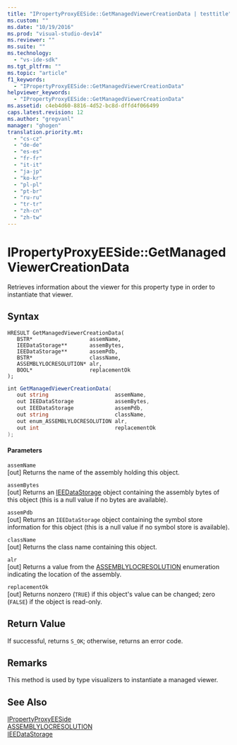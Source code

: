```yaml
---
title: "IPropertyProxyEESide::GetManagedViewerCreationData | testtitle"
ms.custom: ""
ms.date: "10/19/2016"
ms.prod: "visual-studio-dev14"
ms.reviewer: ""
ms.suite: ""
ms.technology: 
  - "vs-ide-sdk"
ms.tgt_pltfrm: ""
ms.topic: "article"
f1_keywords: 
  - "IPropertyProxyEESide::GetManagedViewerCreationData"
helpviewer_keywords: 
  - "IPropertyProxyEESide::GetManagedViewerCreationData"
ms.assetid: c4eb4d60-8816-4d52-bc8d-dffd4f066499
caps.latest.revision: 12
ms.author: "gregvanl"
manager: "ghogen"
translation.priority.mt: 
  - "cs-cz"
  - "de-de"
  - "es-es"
  - "fr-fr"
  - "it-it"
  - "ja-jp"
  - "ko-kr"
  - "pl-pl"
  - "pt-br"
  - "ru-ru"
  - "tr-tr"
  - "zh-cn"
  - "zh-tw"
---
```

# IPropertyProxyEESide::GetManagedViewerCreationData
Retrieves information about the viewer for this property type in order to instantiate that viewer.  
  
## Syntax  
  
```cpp#  
HRESULT GetManagedViewerCreationData(  
   BSTR*                  assemName,  
   IEEDataStorage**       assemBytes,  
   IEEDataStorage**       assemPdb,  
   BSTR*                  className,  
   ASSEMBLYLOCRESOLUTION* alr,  
   BOOL*                  replacementOk  
);  
```  
  
```c#  
int GetManagedViewerCreationData(  
   out string                     assemName,  
   out IEEDataStorage             assemBytes,  
   out IEEDataStorage             assemPdb,  
   out string                     className,  
   out enum_ASSEMBLYLOCRESOLUTION alr,  
   out int                        replacementOk  
);  
```  
  
#### Parameters  
 `assemName`  
 [out] Returns the name of the assembly holding this object.  
  
 `assemBytes`  
 [out] Returns an [IEEDataStorage](../extensibility-debugger-reference/ieedatastorage.md) object containing the assembly bytes of this object (this is a null value if no bytes are available).  
  
 `assemPdb`  
 [out] Returns an `IEEDataStorage` object containing the symbol store information for this object (this is a null value if no symbol store is available).  
  
 `className`  
 [out] Returns the class name containing this object.  
  
 `alr`  
 [out] Returns a value from the [ASSEMBLYLOCRESOLUTION](../extensibility-debugger-reference/assemblylocresolution.md) enumeration indicating the location of the assembly.  
  
 `replacementOk`  
 [out] Returns nonzero (`TRUE`) if this object's value can be changed; zero (`FALSE`) if the object is read-only.  
  
## Return Value  
 If successful, returns `S_OK`; otherwise, returns an error code.  
  
## Remarks  
 This method is used by type visualizers to instantiate a managed viewer.  
  
## See Also  
 [IPropertyProxyEESide](../extensibility-debugger-reference/ipropertyproxyeeside.md)   
 [ASSEMBLYLOCRESOLUTION](../extensibility-debugger-reference/assemblylocresolution.md)   
 [IEEDataStorage](../extensibility-debugger-reference/ieedatastorage.md)